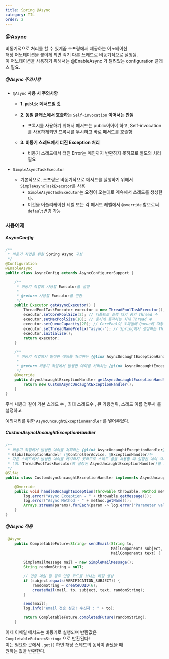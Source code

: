 ```yaml
---
title: Spring @Async
category: TIL
order: 2
---
```

### @Async

<div class="content-box">
비동기적으로 처리를 할 수 있게끔 스프링에서 제공하는 어노테이션<br>
해당 어노테이션을 붙이게 되면 각기 다른 쓰레드로 비동기적으로 실행됨.<br> 
이 어노테이션을 사용하기 위해서는 <span class="emphasis">@EnableAsync</span> 가 달려있는 configuration 클래스 필요.
</div>

##### @Async 주의사항 

- `@Async` **사용 시 주의사항**

    - **1.** **`public` 메서드일 것**

    - **2. 동일 클래스에서 호출하는** `Self-invocation` **이어서는 안됨**
        - 프록시를 사용하기 위해서 메서드는 public이어야 하고, Self-invocation를 사용하게되면 프록시를 무시하고 바로 메서드를 호출함
    - **3. 비동기 스레드에서 터진 Exception 처리**
        - 비동기 스레드에서 터진 Error는 메인까지 반환하지 못하므로 별도의 처리필요


- `SimpleAsyncTaskExecutor`

    - 기본적으로, 스프링은 비동기적으로 메서드를 실행하기 위해서 `SimpleAsyncTaskExecutor`를 사용
        - `SimpleAsyncTaskExecutor`는 요청이 오는대로 계속해서 쓰레드를 생성한다.
        - 이것을 어플리케이션 레벨 또는 각 메서드 레벨에서 `@override` 함으로써 `default`변경 가능

### 사용예제

##### AsyncConfig

```java
/**
 * 비동기 작업을 위한 Spring Async 구성
 */
@Configuration
@EnableAsync
public class AsyncConfig extends AsyncConfigurerSupport {

    /**
     * 비동기 작업에 사용할 Executor를 설정
     *
     * @return 사용할 Executor를 반환
     */
    public Executor getAsyncExecutor() {
        ThreadPoolTaskExecutor executor = new ThreadPoolTaskExecutor();
        executor.setCorePoolSize(2); // 디폴트로 실행 대기 중인 Thread 수
        executor.setMaxPoolSize(10); // 동시에 동작하는 최대 Thread 수
        executor.setQueueCapacity(20); // CorePool이 초과될때 Queue에 저장했다가 꺼내서 실행. (20개까지 저장)
        executor.setThreadNamePrefix("async-"); // Spring에서 생성하는 Thread 접두사
        executor.initialize();
        return executor;
    }

    /**
     * 비동기 작업에서 발생한 예외를 처리하는 {@link AsyncUncaughtExceptionHandler}를 반환
     *
     * @return 비동기 작업에서 발생한 예외를 처리하는 {@link AsyncUncaughtExceptionHandler}
     */
    @Override
    public AsyncUncaughtExceptionHandler getAsyncUncaughtExceptionHandler() {
        return new CustomAsyncUncaughtExceptionHandler();
    }
}
```

주석 내용과 같이 기본 스레드 수 , 최대 스레드수 , 큐 가용범위,
스레드 이름 접두사 를 설정하고

예외처리를 위한 `AsyncUncaughtExceptionHandler` 를 넣어주었다. 

##### CustomAsyncUncaughtExceptionHandler

```java
/**
 * 비동기 작업에서 발생한 예외를 처리하는 {@link AsyncUncaughtExceptionHandler}
 * GlobalExceptionHandelr (@ControllerAdvice, @ExceptionHandler)는
 * 다른 스레드에서 발생한 예외를 캐치하지 못하므로 스레드 풀을 사용할 때 설정된 예외 처리기
 * (예: ThreadPoolTaskExecutor에 설정된 AsyncUncaughtExceptionHandler)를 사용하여 예외 처리
 */
@Slf4j
public class CustomAsyncUncaughtExceptionHandler implements AsyncUncaughtExceptionHandler {

    @Override
    public void handleUncaughtException(Throwable throwable, Method method, Object... params) {
        log.error("Async Exception - " + throwable.getMessage());
        log.error("Async Method - " + method.getName());
        Arrays.stream(params).forEach(param -> log.error("Parameter value - " + param));
    }
}
```

##### @Async 적용

```java
 @Async
    public CompletableFuture<String> sendEmail(String to,
                                               MailComponents subject,
                                               MailComponents text) {

        SimpleMailMessage mail = new SimpleMailMessage();
        String randomString = null;

        // 인증 메일 일 경우 인증 코드를 보내는 메일 생성
        if (subject.equals(VERIFICATION_SUBJECT)) {
            randomString = createUUID(6);
            createMail(mail, to, subject, text, randomString);
        }

        send(mail);
        log.info("email 전송 성공! 수신자 : " + to);

        return CompletableFuture.completedFuture(randomString);
    }
```

이제 이메일 메서드는 비동기로 실행되며 반환값은 <br>`CompletableFuture<String>` 으로 반환된다!<br>
이는 필요한 곳에서 `.get()` 하면 해당 스레드의 동작이 끝났을 때<br> 원하는 값을 반환한다.